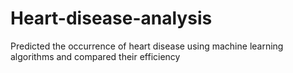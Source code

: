# Heart-disease-analysis
Predicted the occurrence of heart disease using machine learning algorithms and compared their efficiency
